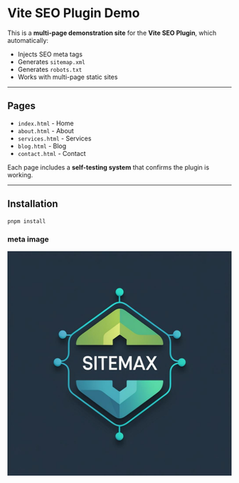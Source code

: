 # Vite SEO Plugin Demo

This is a **multi-page demonstration site** for the **Vite SEO Plugin**, which automatically:

- Injects SEO meta tags
- Generates `sitemap.xml`
- Generates `robots.txt`
- Works with multi-page static sites

---

## Pages

- `index.html` - Home
- `about.html` - About
- `services.html` - Services
- `blog.html` - Blog
- `contact.html` - Contact

Each page includes a **self-testing system** that confirms the plugin is working.

---

## Installation

```bash
pnpm install
```

### meta image

![img](public/sitemaxlogo.png)
